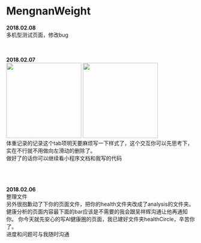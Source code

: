 # MengnanWeight
<b>2018.02.08</b><br>
多机型测试页面，修改bug
<br><br><br>

<b>2018.02.07</b><br>
<img src='./imgs/record_01.jpg' width='200'>
<img src='./imgs/record_02.jpg' width='200'><br>
体重记录的记录这个tab项明天要麻烦写一下样式了，这个交互你可以先思考下，实在不行就不用做向左滑动的删除了。<br>
做好了的话你可以继续看小程序文档和我写的代码

<br><br><br>
<b>2018.02.06</b><br>
整理文件<br>
另外很抱歉动了下你的页面文件，把你的health文件夹改成了analysis的文件夹。
健康分析的页面内容最下面的bar应该是不需要的我会跟吴祥辉沟通让他再通知你。
你今天就先安心的写AI健康圈的页面，我已建好文件夹healthCircle，辛苦你了。<br>
进度和问题可与我随时沟通